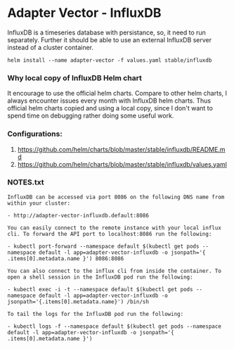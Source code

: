 # Adapter Vector - InfluxDB

InfluxDB is a timeseries database with persistance, so, it need to run separately. Further it should be able to use an external InfluxDB server instead of a cluster container.

```
helm install --name adapter-vector -f values.yaml stable/influxdb
```

### Why local copy of InfluxDB Helm chart
It encourage to use the official helm charts. Compare to other helm charts, I always encounter issues every month with InfluxDB helm charts.
Thus official helm charts copied and using a local copy, since I don't want to spend time on debugging rather doing some useful work.

### Configurations:
1. https://github.com/helm/charts/blob/master/stable/influxdb/README.md
2. https://github.com/helm/charts/blob/master/stable/influxdb/values.yaml


### NOTES.txt
```
InfluxDB can be accessed via port 8086 on the following DNS name from within your cluster:

- http://adapter-vector-influxdb.default:8086

You can easily connect to the remote instance with your local influx cli. To forward the API port to localhost:8086 run the following:

- kubectl port-forward --namespace default $(kubectl get pods --namespace default -l app=adapter-vector-influxdb -o jsonpath='{ .items[0].metadata.name }') 8086:8086

You can also connect to the influx cli from inside the container. To open a shell session in the InfluxDB pod run the following:

- kubectl exec -i -t --namespace default $(kubectl get pods --namespace default -l app=adapter-vector-influxdb -o jsonpath='{.items[0].metadata.name}') /bin/sh

To tail the logs for the InfluxDB pod run the following:

- kubectl logs -f --namespace default $(kubectl get pods --namespace default -l app=adapter-vector-influxdb -o jsonpath='{ .items[0].metadata.name }')
```
